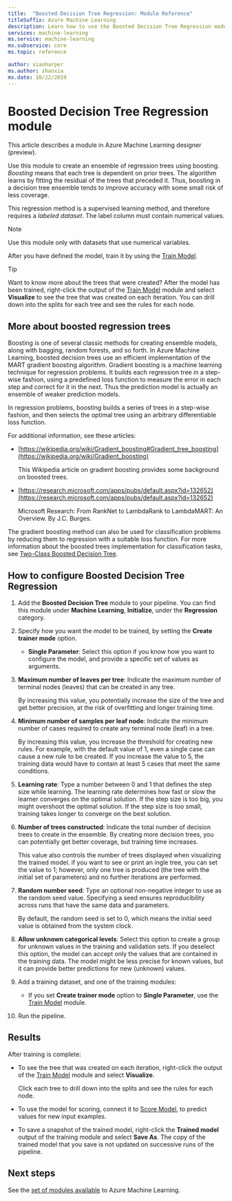 ```yaml
---
title:  "Boosted Decision Tree Regression: Module Reference"
titleSuffix: Azure Machine Learning
description: Learn how to use the Boosted Decision Tree Regression module in Azure Machine Learning to create an ensemble of regression trees using boosting. 
services: machine-learning
ms.service: machine-learning
ms.subservice: core
ms.topic: reference

author: xiaoharper
ms.author: zhanxia
ms.date: 10/22/2019
---
```


# Boosted Decision Tree Regression module

This article describes a module in Azure Machine Learning designer (preview).

Use this module to create an ensemble of regression trees using boosting. *Boosting* means that each tree is dependent on prior trees. The algorithm learns by fitting the residual of the trees that preceded it. Thus, boosting in a decision tree ensemble tends to improve accuracy with some small risk of less coverage.  
  
This regression method is a supervised learning method, and therefore requires a *labeled dataset*. The label column must contain numerical values.  

> [!NOTE]
> Use this module only with datasets that use numerical variables.  

After you have defined the model, train it by using the [Train Model](./train-model.md).

> [!TIP]
> Want to know more about the trees that were created? After the model has been trained, right-click the output of the [Train Model](./train-model.md) module and select **Visualize** to see the tree that was created on each iteration. You can drill down into the splits for each tree and see the rules for each node.  
  
## More about boosted regression trees  

Boosting is one of several classic methods for creating ensemble models, along with bagging, random forests, and so forth.  In Azure Machine Learning, boosted decision trees use an efficient implementation of the MART gradient boosting algorithm. Gradient boosting is a machine learning technique for regression problems. It builds each regression tree in a step-wise fashion, using a predefined loss function to measure the error in each step and correct for it in the next. Thus the prediction model is actually an ensemble of weaker prediction models.  
  
In regression problems, boosting builds a series of trees in a step-wise fashion, and then selects the optimal tree using an arbitrary differentiable loss function.  
  
For additional information, see these articles:  
  
+ [https://wikipedia.org/wiki/Gradient_boosting#Gradient_tree_boosting](https://wikipedia.org/wiki/Gradient_boosting)

    This Wikipedia article on gradient boosting provides some background on boosted trees. 
  
-  [https://research.microsoft.com/apps/pubs/default.aspx?id=132652](https://research.microsoft.com/apps/pubs/default.aspx?id=132652)  

    Microsoft Research: From RankNet to LambdaRank to LambdaMART: An Overview. By J.C. Burges.

The gradient boosting method can also be used for classification problems by reducing them to regression with a suitable loss function. For more information about the boosted trees implementation for classification tasks, see [Two-Class Boosted Decision Tree](./two-class-boosted-decision-tree.md).  

## How to configure Boosted Decision Tree Regression

1.  Add the **Boosted  Decision Tree** module to your pipeline. You can find this module under **Machine Learning**, **Initialize**, under the **Regression** category. 
  
2.  Specify how you want the model to be trained, by setting the **Create trainer mode** option.  
  
    -   **Single Parameter**: Select this option if you know how you want to configure the model, and provide a specific set of values as arguments.  
   
  
3. **Maximum number of leaves per tree**: Indicate the maximum number of terminal nodes (leaves) that can be created in any tree.  

    By increasing this value, you potentially increase the size of the tree and get better precision, at the risk of overfitting and longer training time.  

4. **Minimum number of samples per leaf node**: Indicate the minimum number of cases required to create any terminal node (leaf) in a tree.

    By increasing this value, you increase the threshold for creating new rules. For example, with the default value of 1, even a single case can cause a new rule to be created. If you increase the value to 5, the training data would have to contain at least 5 cases that meet the same conditions.

5. **Learning rate**: Type a number between 0 and 1 that defines the step size while learning. The learning rate determines how fast or slow the learner converges on the optimal solution. If the step size is too big, you might overshoot the optimal solution. If the step size is too small, training takes longer to converge on the best solution.

6. **Number of trees constructed**: Indicate the total number of decision trees to create in the ensemble. By creating more decision trees, you can potentially get better coverage, but training time increases.

    This value also controls the number of trees displayed when visualizing the trained model. if you want to see or print an ingle tree, you can set the value to 1; however, only one tree is produced (the tree with the initial set of parameters) and no further iterations are performed.

7. **Random number seed**: Type an optional non-negative integer to use as the random seed value. Specifying a seed ensures reproducibility across runs that have the same data and parameters.

    By default, the random seed is set to 0, which means the initial seed value is obtained from the system clock.
  
8. **Allow unknown categorical levels**: Select this option to create a group for unknown values in the training and validation sets. If you deselect this option, the model can accept only the values that are contained in the training data. The model might be less precise for known values, but it can provide better predictions for new (unknown) values.

9. Add a training dataset, and one of the training modules:

    - If you set **Create trainer mode** option to **Single Parameter**, use the [Train Model](train-model.md) module.  
  
    

10. Run the pipeline.  
  
## Results

After training is complete:

+ To see the tree that was created on each iteration, right-click the output of the [Train Model](train-model.md) module and select **Visualize**.
  
     Click each tree to drill down into the splits and see the rules for each node.  

+ To use the model for scoring, connect it to [Score Model](./score-model.md), to predict values for new input examples.

+ To save a snapshot of the trained model, right-click the **Trained model** output of the training module and select **Save As**. The copy of the trained model that you save is not updated on successive runs of the pipeline.

## Next steps

See the [set of modules available](module-reference.md) to Azure Machine Learning. 

